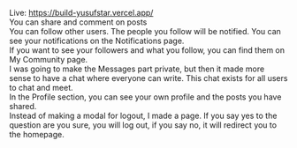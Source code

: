 Live: https://build-yusufstar.vercel.app/<br/>
You can share and comment on posts<br/>
You can follow other users. The people you follow will be notified. You can see your notifications on the Notifications page.<br/>
If you want to see your followers and what you follow, you can find them on My Community page.<br/>
I was going to make the Messages part private, but then it made more sense to have a chat where everyone can write. This chat exists for all users to chat and meet.<br/>
In the Profile section, you can see your own profile and the posts you have shared.<br/>
Instead of making a modal for logout, I made a page. If you say yes to the question are you sure, you will log out, if you say no, it will redirect you to the homepage.<br/>
